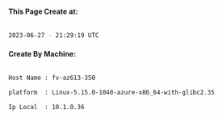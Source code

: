 
   
#### This Page Create at:

```bash

2023-06-27 - 21:29:19 UTC

```

#### Create By Machine:

```bash

Host Name : fv-az613-350

platform  : Linux-5.15.0-1040-azure-x86_64-with-glibc2.35

Ip Local  : 10.1.0.36

```

